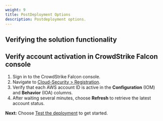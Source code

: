 ```yaml
---
weight: 9
title: PostDeployment Options
description: Postdeployment options.
---
```


## Verifying the solution functionality

## Verify account activation in CrowdStrike Falcon console
1. Sign in to the CrowdStrike Falcon console.
2. Navigate to [Cloud-Security > Registration](https://falcon.crowdstrike.com/cloud-security/registration).
3. Verify that each AWS account ID is active in the **Configuration** (IOM) and **Behavior** (IOA) columns.
4. After waiting several minutes, choose **Refresh** to retrieve the latest account status.

**Next:** Choose [Test the deployment](/test-deployment/index.html) to get started.